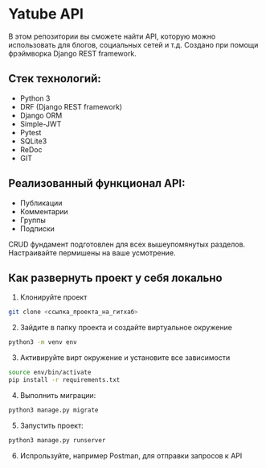 # Yatube API
В этом репозитории вы сможете найти API, которую можно использовать для блогов, социальных сетей и т.д.
Cоздано при помощи фрэймворка Django REST framework.

## Стек технологий:
- Python 3
- DRF (Django REST framework)
- Django ORM
- Simple-JWT
- Pytest
- SQLite3
- ReDoc
- GIT

## Реализованный функционал API:

 - Публикации
 - Комментарии
 - Группы
 - Подписки
 
 CRUD фундамент подготовлен для всех вышеупомянутых разделов. Настраивайте пермишены на ваше усмотрение.

## Как развернуть проект у себя локально

 1. Клонируйте проект 
 ```bash
 git clone <ссылка_проекта_на_гитхаб>
 ```
 
2. Зайдите в папку проекта и создайте виртуальное окружение
```bash
python3 -m venv env
```

3. Активируйте вирт окружение и установите все зависимости
```bash
source env/bin/activate
pip install -r requirements.txt
```
4. Выполнить миграции:
```bash
python3 manage.py migrate
```

5. Запустить проект:
```bash
python3 manage.py runserver
```
6. Испрользуйте, например Postman, для отправки запросов к API
